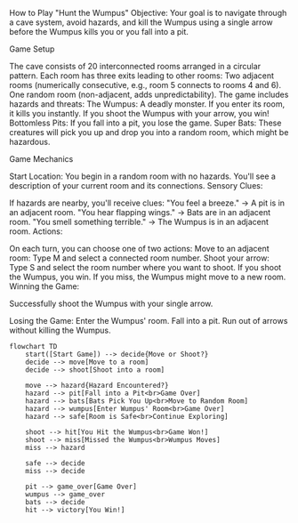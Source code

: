 How to Play "Hunt the Wumpus"
Objective:
Your goal is to navigate through a cave system, avoid hazards, and kill the Wumpus using a single arrow before the Wumpus kills you or you fall into a pit.

Game Setup

The cave consists of 20 interconnected rooms arranged in a circular pattern.
Each room has three exits leading to other rooms:
Two adjacent rooms (numerically consecutive, e.g., room 5 connects to rooms 4 and 6).
One random room (non-adjacent, adds unpredictability).
The game includes hazards and threats:
The Wumpus: A deadly monster.
If you enter its room, it kills you instantly.
If you shoot the Wumpus with your arrow, you win!
Bottomless Pits: If you fall into a pit, you lose the game.
Super Bats: These creatures will pick you up and drop you into a random room, which might be hazardous.

Game Mechanics

Start Location:
You begin in a random room with no hazards.
You'll see a description of your current room and its connections.
Sensory Clues:

If hazards are nearby, you'll receive clues:
"You feel a breeze." → A pit is in an adjacent room.
"You hear flapping wings." → Bats are in an adjacent room.
"You smell something terrible." → The Wumpus is in an adjacent room.
Actions:

On each turn, you can choose one of two actions:
Move to an adjacent room:
Type M and select a connected room number.
Shoot your arrow:
Type S and select the room number where you want to shoot.
If you shoot the Wumpus, you win. If you miss, the Wumpus might move to a new room.
Winning the Game:

Successfully shoot the Wumpus with your single arrow.

Losing the Game:
Enter the Wumpus' room.
Fall into a pit.
Run out of arrows without killing the Wumpus.

```mermaid
flowchart TD
    start([Start Game]) --> decide{Move or Shoot?}
    decide --> move[Move to a room]
    decide --> shoot[Shoot into a room]
    
    move --> hazard{Hazard Encountered?}
    hazard --> pit[Fall into a Pit<br>Game Over]
    hazard --> bats[Bats Pick You Up<br>Move to Random Room]
    hazard --> wumpus[Enter Wumpus' Room<br>Game Over]
    hazard --> safe[Room is Safe<br>Continue Exploring]

    shoot --> hit[You Hit the Wumpus<br>Game Won!]
    shoot --> miss[Missed the Wumpus<br>Wumpus Moves]
    miss --> hazard

    safe --> decide
    miss --> decide

    pit --> game_over[Game Over]
    wumpus --> game_over
    bats --> decide
    hit --> victory[You Win!]
